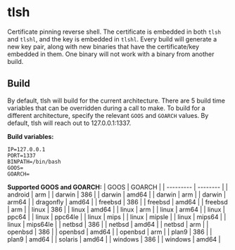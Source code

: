# tlsh
Certificate pinning reverse shell. The certificate is embedded in both `tlsh` and `tlshl`, and the key is embedded in `tlshl`. Every build will generate a new key pair, along with new binaries that have the certificate/key embedded in them. One binary will not work with a binary from another build.

## Build
By default, tlsh will build for the current architecture. There are 5 build time variables that can be overridden during a call to make. To build for a different architecture, specify the relevant `GOOS` and `GOARCH` values. By default, tlsh will reach out to 127.0.0.1:1337. 

**Build variables:**
```
IP=127.0.0.1
PORT=1337
BINPATH=/bin/bash
GOOS=
GOARCH=
```

**Supported GOOS and GOARCH:**
| GOOS      | GOARCH   |
| --------- | -------- |
| android   | arm      |
| darwin    | 386      |
| darwin    | amd64    |
| darwin    | arm      |
| darwin    | arm64    |
| dragonfly | amd64    |
| freebsd   | 386      |
| freebsd   | amd64    |
| freebsd   | arm      |
| linux     | 386      |
| linux     | amd64    |
| linux     | arm      |
| linux     | arm64    |
| linux     | ppc64    |
| linux     | ppc64le  |
| linux     | mips     |
| linux     | mipsle   |
| linux     | mips64   |
| linux     | mips64le |
| netbsd    | 386      |
| netbsd    | amd64    |
| netbsd    | arm      |
| openbsd   | 386      |
| openbsd   | amd64    |
| openbsd   | arm      |
| plan9     | 386      |
| plan9     | amd64    |
| solaris   | amd64    |
| windows   | 386      |
| windows   | amd64    |